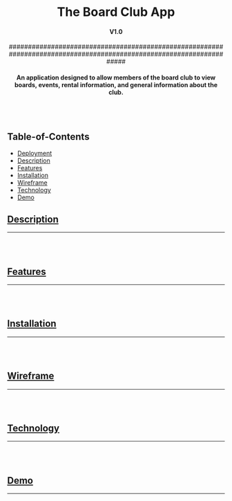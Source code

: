 <div align="center">
<h1>The Board Club App</h1>
<h4>V1.0</h4>
 #####################################################################################################################
<h4>An application designed to allow members of the board club to view boards, events, rental information, and general information about the club.</h4>
</div>

<br>
<br>

## Table-of-Contents

* [Deployment](#deployment)
* [Description](#description)
* [Features](#features)
* [Installation](#installation)
* [Wireframe](#wireframe)
* [Technology](#technology)
* [Demo](#demo)


## [Description](#table-of-contents)

---

<br>
<br>


## [Features](#table-of-contents)

---

<br>
<br>


## [Installation](#table-of-contents)

---

<br>
<br>

## [Wireframe](#table-of-contents)

---

<br>
<br>



## [Technology](#table-of-contents)

---

<br>
<br>



## [Demo](#table-of-contents)

---

<br>
<br>

